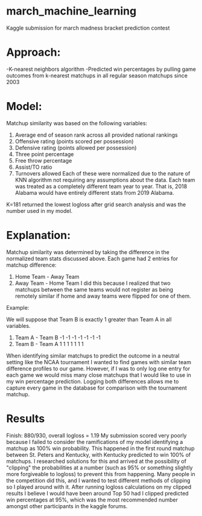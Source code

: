 # march_machine_learning
Kaggle submission for march madness bracket prediction contest

# Approach:
-K-nearest neighbors algorithm
-Predicted win percentages by pulling game outcomes from k-nearest matchups in all regular season matchups since 2003

# Model:
Matchup similarity was based on the following variables:
  1. Average end of season rank across all provided national rankings
  2. Offensive rating (points scored per possession)
  3. Defensive rating (points allowed per possession)
  4. Three point percentage
  5. Free throw percentage
  6. Assist/TO ratio
  7. Turnovers allowed
Each of these were normalized due to the nature of KNN algorithm not requiring any assumptions about the data.
Each team was treated as a completely different team year to year. That is, 2018 Alabama would have entirely different stats from 2019 Alabama.

K=181 returned the lowest logloss after grid search analysis and was the number used in my model.

# Explanation:
Matchup similarity was determined by taking the difference in the normalized team stats discussed above.
Each game had 2 entries for matchup difference:
  1. Home Team - Away Team
  2. Away Team - Home Team
I did this because I realized that two matchups between the same teams would not register as being remotely similar if home and away teams were flipped for one of them. 

Example: 

We will suppose that Team B is exactly 1 greater than Team A in all variables.
  1. Team A - Team B
    -1 -1 -1 -1 -1 -1 -1
  2. Team B - Team A
     1  1  1  1  1  1  1
     
When identifying similar matchups to predict the outcome in a neutral setting like the NCAA tournament I wanted to find games with similar team difference profiles to our game. However, if I was to only log one entry for each game we would miss many close matchups that I would like to use in my win percentage prediction. Logging both differences allows me to capture every game in the database for comparison with the tournament matchup.

# Results
Finish: 880/930, overall logloss = 1.19
My submission scored very poorly because I failed to consider the ramifications of my model identifying a matchup as 100% win probability. 
This happened in the first round matchup between St. Peters and Kentucky, with Kentucky predicted to win 100% of matchups. 
I researched solutions for this and arrived at the possibility of "clipping" the probabilities at a number (such as 95% or something slightly more forgiveable to logloss) to prevent this from happening. 
Many people in the competition did this, and I wanted to test different methods of clipping so I played around with it. 
After running logloss calculations on my clipped results I believe I would have been around Top 50 had I clipped predicted win percentages at 95%, which was the most recommended number amongst other  participants in the kaggle forums.

